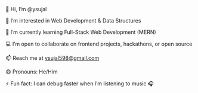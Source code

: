 👋 Hi, I’m @ysujal

👀 I’m interested in Web Development & Data Structures

🌱 I’m currently learning Full-Stack Web Development (MERN)

💻 I’m open to collaborate on frontend projects, hackathons, or open source

📫 Reach me at ysujal598@gmail.com 

😄 Pronouns: He/Him

⚡ Fun fact: I can debug faster when I’m listening to music 🎧


<!---
ysujal/ysujal is a ✨ special ✨ repository because its `README.md` (this file) appears on your GitHub profile.
You can click the Preview link to take a look at your changes.
--->
